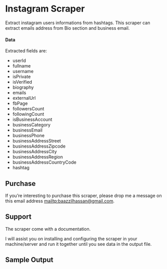 # Instagram Scraper
Extract instagram users informations from hashtags. This scraper can extract emails address from Bio section and business email.

#### Data
Extracted fields are:
- userId
- fullname
- username
- isPrivate
- isVerified
- biography
- emails
- externalUrl
- fbPage
- followersCount
- followingCount
- isBusinessAccount
- businessCategory
- businessEmail
- businessPhone
- businessAddressStreet
- businessAddressZipcode
- businessAddressCity
- businessAddressRegion
- businessAddressCountryCode
- hashtag

## Purchase
If you’re interesting to purchase this scraper, please drop me a message on this email address [mailtp:baazzilhassan@gmail.com](baazzilhassan@gmail.com).

## Support
The scraper come with a documentation.

I will assist you on installing and configuring the scraper in your machine/server and run it together until you see data in the output file.

## Sample Output
<script src="https://gist.github.com/jbinfo/0f3a0ed29fbdb09bced093775bfd0028.js"></script>
